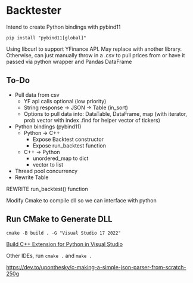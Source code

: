 # Backtester

Intend to create Python bindings with pybind11

```
pip install "pybind11[global]"
```

Using libcurl to support YFinance API. May replace with another library. Otherwise, can just manually throw in a .csv to pull prices from or have it passed via python wrapper and Pandas DataFrame

## To-Do

- Pull data from csv
  - YF api calls optional (low priority)
  - String response $\rightarrow$ JSON $\rightarrow$ Table (in_sort)
  - Options to pull data into: DataTable, DataFrame, map (with iterator, prob vector with index .find for helper vector of tickers)
- Python bindings (pybind11)
  - Python $\rightarrow$ C++
    - Expose Backtest constructor
    - Expose run_backtest function
  - C++ $\rightarrow$ Python
    - unordered_map to dict
    - vector to list
- Thread pool concurrency
- Rewrite Table

REWRITE run_backtest() function

Modify Cmake to compile dll so we can interface with python

## Run CMake to Generate DLL

`cmake -B build . -G "Visual Studio 17 2022"`

[Build C++ Extension for Python in Visual Studio](https://learn.microsoft.com/en-us/visualstudio/python/working-with-c-cpp-python-in-visual-studio?view=vs-2022)

Other IDEs, run `cmake .` and
`make .`

https://dev.to/uponthesky/c-making-a-simple-json-parser-from-scratch-250g